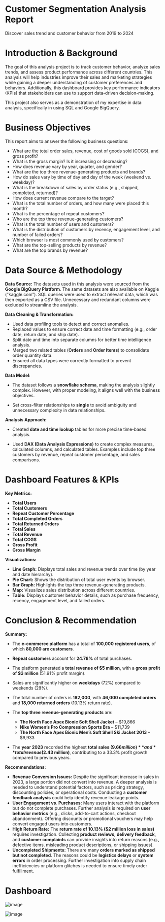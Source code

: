 # Customer Segmentation Analysis Report
Discover sales trend and customer behavior from 2019 to 2024

# Introduction & Background
The goal of this analysis project is to track customer behavior, analyze sales trends, and assess product performance across different countries. This analysis will help industries improve their sales and marketing strategies while gaining a deeper understanding of customer preferences and behaviors. Additionally, this dashboard provides key performance indicators (KPIs) that stakeholders can use to support data-driven decision-making.

This project also serves as a demonstration of my expertise in data analysis, specifically in using SQL and Google BigQuery.

# Business Objectives

This report aims to answer the following business questions:

- What are the total order sales, revenue, cost of goods sold (COGS), and gross profit?
- What is the gross margin? Is it increasing or decreasing?
- How does revenue vary by year, quarter, and gender?
- What are the top three revenue-generating products and brands?
- How do sales vary by time of day and day of the week (weekend vs. weekday)?
- What is the breakdown of sales by order status (e.g., shipped, completed, returned)?
- How does current revenue compare to the target?
- What is the total number of orders, and how many were placed this month?
- What is the percentage of repeat customers?
- Who are the top three revenue-generating customers?
- What is the total number of users and customers?
- What is the distribution of customers by recency, engagement level, and number of failed orders?
- Which browser is most commonly used by customers?
- What are the top-selling products by revenue?
- What are the top brands by revenue?


# Data Source & Methodology

**Data Source:**
The datasets used in this analysis were sourced from the **Google BigQuery Platform**. The same datasets are also available on Kaggle (“kaggle.com”). SQL queries were used to extract relevant data, which was then exported as a CSV file. Unnecessary and redundant columns were excluded to streamline the analysis.

**Data Cleaning & Transformation:**
- Used data profiling tools to detect and correct anomalies.
- Replaced values to ensure correct date and time formatting (e.g., order date, return date, and ship date).
- Split date and time into separate columns for better time intelligence analysis.
- Merged two related tables (**Orders** and **Order Items**) to consolidate order quantity data.
- Ensured all data types were correctly formatted to prevent discrepancies.

**Data Model:**

- The dataset follows a **snowflake schema**, making the analysis slightly complex. However, with proper modeling, it aligns well with the business objectives.

- Set cross-filter relationships to **single** to avoid ambiguity and unnecessary complexity in data relationships.


**Analysis Approach:**

- Created **date and time lookup** tables for more precise time-based analysis.

- Used **DAX (Data Analysis Expressions)** to create complex measures, calculated columns, and calculated tables. Examples include top three customers by revenue, repeat customer percentage, and sales comparisons.

# Dashboard Features & KPIs

**Key Metrics:**
- **Total Users**
- **Total Customers**
- **Repeat Customer Percentage**
- **Total Completed Orders**
- **Total Returned Orders**
- **Total Sales**
- **Total Revenue**
- **Total COGS**
- **Gross Profit**
- **Gross Margin**

**Visualizations:**

- **Line Graph:** Displays total sales and revenue trends over time (by year and date hierarchy).
- **Pie Chart:** Shows the distribution of total user events by browser.
- **Bar Graph:** Highlights the top three revenue-generating products.
- **Map:** Visualizes sales distribution across different countries.
- **Table:** Displays customer behavior details, such as purchase frequency, recency, engagement level, and failed orders.

# Conclusion & Recommendation

**Summary:**

- The **e-commerce platform** has a total of **100,000 registered users**, of which **80,000 are customers**.
- **Repeat customers** account for **24.78%** of total purchases.
- The platform generated a **total revenue of $5 million**, with a **gross profit of $3 million** (51.91% profit margin).
- Sales are significantly higher on **weekdays** (72%) compared to weekends (28%).
- The total number of orders is **182,000**, with **46,000 completed orders** and **18,000 returned orders** (10.13% return rate).
- The **top three revenue-generating products** are:
    - **The North Face Apex Bionic Soft Shell Jacket** – $19,866
    - **Nike Women’s Pro Compression Sports Bra** – $11,739
    - **The North Face Apex Bionic Men’s Soft Shell Ski Jacket 2013** – $9,933
      
- The **year 2023** recorded the highest **total sales ($9.66 million)** and **total revenue ($2.43 million)**, contributing to a 33.3% profit growth compared to previous years.

**Recommendations:**

- **Revenue Conversion Issues:** Despite the significant increase in sales in 2023, a large portion did not convert into revenue. A deeper analysis is needed to understand potential factors, such as pricing strategy, discounting policies, or operational costs. Conducting a **customer feedback analysis** could help identify revenue leakage points.
- **User Engagement vs. Purchases:** Many users interact with the platform but do not complete purchases. Further analysis is required on **user behavior metrics** (e.g., clicks, add-to-cart actions, checkout abandonment). Offering discounts or promotional vouchers may help convert engaged users into customers.
- **High Return Rate:** The **return rate of 10.13% ($2 million loss in sales)** requires investigation. Collecting **product reviews**, **delivery feedback**, and **customer complaints** can provide insights into return reasons (e.g., defective items, misleading product descriptions, or shipping issues).
- **Uncompleted Shipments:** There are many **orders marked as shipped but not completed**. The reasons could be **logistics delays** or **system errors** in order processing. Further investigation into supply chain inefficiencies or platform glitches is needed to ensure timely order fulfillment.

# Dashboard

![image](https://github.com/user-attachments/assets/260b606f-4e43-4d6a-a9f0-350acf2f9a5e)

![image](https://github.com/user-attachments/assets/5fdde560-b909-43c8-ba8a-0a8e30c103ec)


